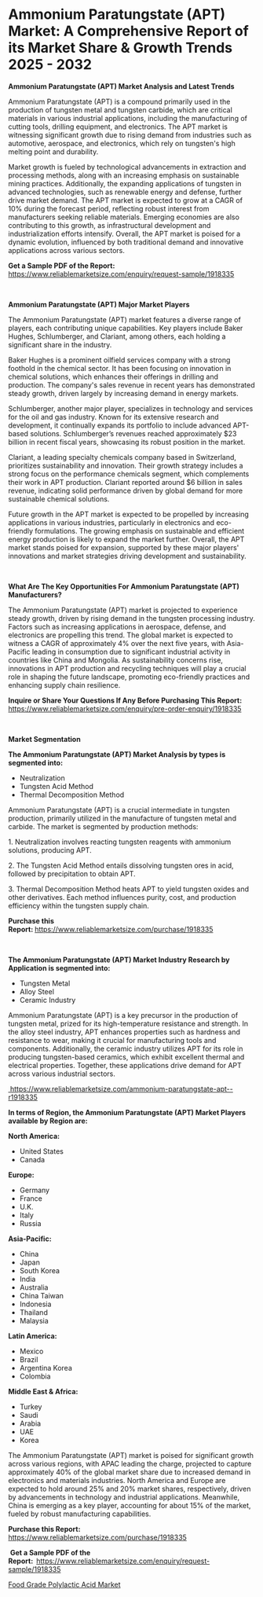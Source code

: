 <p><h1>Ammonium Paratungstate (APT) Market: A Comprehensive Report of its Market Share & Growth Trends 2025 - 2032</h1></p><p><strong>Ammonium Paratungstate (APT) Market Analysis and Latest Trends</strong></p>
<p><p>Ammonium Paratungstate (APT) is a compound primarily used in the production of tungsten metal and tungsten carbide, which are critical materials in various industrial applications, including the manufacturing of cutting tools, drilling equipment, and electronics. The APT market is witnessing significant growth due to rising demand from industries such as automotive, aerospace, and electronics, which rely on tungsten's high melting point and durability.</p><p>Market growth is fueled by technological advancements in extraction and processing methods, along with an increasing emphasis on sustainable mining practices. Additionally, the expanding applications of tungsten in advanced technologies, such as renewable energy and defense, further drive market demand. The APT market is expected to grow at a CAGR of 10% during the forecast period, reflecting robust interest from manufacturers seeking reliable materials. Emerging economies are also contributing to this growth, as infrastructural development and industrialization efforts intensify. Overall, the APT market is poised for a dynamic evolution, influenced by both traditional demand and innovative applications across various sectors.</p></p>
<p><strong>Get a Sample PDF of the Report:&nbsp;</strong> <a href="https://www.reliablemarketsize.com/enquiry/request-sample/1918335?utm_campaign=2634&utm_medium=2&utm_source=Github&utm_content=ia&utm_term=03042025&utm_id=ammonium-paratungstate-apt">https://www.reliablemarketsize.com/enquiry/request-sample/1918335</a></p>
<p>&nbsp;</p>
<p><strong>Ammonium Paratungstate (APT) Major Market Players</strong></p>
<p><p>The Ammonium Paratungstate (APT) market features a diverse range of players, each contributing unique capabilities. Key players include Baker Hughes, Schlumberger, and Clariant, among others, each holding a significant share in the industry.</p><p>Baker Hughes is a prominent oilfield services company with a strong foothold in the chemical sector. It has been focusing on innovation in chemical solutions, which enhances their offerings in drilling and production. The company's sales revenue in recent years has demonstrated steady growth, driven largely by increasing demand in energy markets. </p><p>Schlumberger, another major player, specializes in technology and services for the oil and gas industry. Known for its extensive research and development, it continually expands its portfolio to include advanced APT-based solutions. Schlumberger’s revenues reached approximately $23 billion in recent fiscal years, showcasing its robust position in the market.</p><p>Clariant, a leading specialty chemicals company based in Switzerland, prioritizes sustainability and innovation. Their growth strategy includes a strong focus on the performance chemicals segment, which complements their work in APT production. Clariant reported around $6 billion in sales revenue, indicating solid performance driven by global demand for more sustainable chemical solutions.</p><p>Future growth in the APT market is expected to be propelled by increasing applications in various industries, particularly in electronics and eco-friendly formulations. The growing emphasis on sustainable and efficient energy production is likely to expand the market further. Overall, the APT market stands poised for expansion, supported by these major players' innovations and market strategies driving development and sustainability.</p></p>
<p>&nbsp;</p>
<p><strong>What Are The Key Opportunities For Ammonium Paratungstate (APT) Manufacturers?</strong></p>
<p><p>The Ammonium Paratungstate (APT) market is projected to experience steady growth, driven by rising demand in the tungsten processing industry. Factors such as increasing applications in aerospace, defense, and electronics are propelling this trend. The global market is expected to witness a CAGR of approximately 4% over the next five years, with Asia-Pacific leading in consumption due to significant industrial activity in countries like China and Mongolia. As sustainability concerns rise, innovations in APT production and recycling techniques will play a crucial role in shaping the future landscape, promoting eco-friendly practices and enhancing supply chain resilience.</p></p>
<p><strong>Inquire or Share Your Questions If Any Before Purchasing This Report:</strong> <a href="https://www.reliablemarketsize.com/enquiry/pre-order-enquiry/1918335?utm_campaign=2634&utm_medium=2&utm_source=Github&utm_content=ia&utm_term=03042025&utm_id=ammonium-paratungstate-apt">https://www.reliablemarketsize.com/enquiry/pre-order-enquiry/1918335</a></p>
<p>&nbsp;</p>
<p><strong>Market Segmentation</strong></p>
<p><strong>The Ammonium Paratungstate (APT) Market Analysis by types is segmented into:</strong></p>
<p><ul><li>Neutralization</li><li>Tungsten Acid Method</li><li>Thermal Decomposition Method</li></ul></p>
<p><p>Ammonium Paratungstate (APT) is a crucial intermediate in tungsten production, primarily utilized in the manufacture of tungsten metal and carbide. The market is segmented by production methods: </p><p>1. Neutralization involves reacting tungsten reagents with ammonium solutions, producing APT. </p><p>2. The Tungsten Acid Method entails dissolving tungsten ores in acid, followed by precipitation to obtain APT. </p><p>3. Thermal Decomposition Method heats APT to yield tungsten oxides and other derivatives. Each method influences purity, cost, and production efficiency within the tungsten supply chain.</p></p>
<p><strong>Purchase this Report:&nbsp;</strong><a href="https://www.reliablemarketsize.com/purchase/1918335?utm_campaign=2634&utm_medium=2&utm_source=Github&utm_content=ia&utm_term=03042025&utm_id=ammonium-paratungstate-apt">https://www.reliablemarketsize.com/purchase/1918335</a></p>
<p>&nbsp;</p>
<p><strong>The Ammonium Paratungstate (APT) Market Industry Research by Application is segmented into:</strong></p>
<p><ul><li>Tungsten Metal</li><li>Alloy Steel</li><li>Ceramic Industry</li></ul></p>
<p><p>Ammonium Paratungstate (APT) is a key precursor in the production of tungsten metal, prized for its high-temperature resistance and strength. In the alloy steel industry, APT enhances properties such as hardness and resistance to wear, making it crucial for manufacturing tools and components. Additionally, the ceramic industry utilizes APT for its role in producing tungsten-based ceramics, which exhibit excellent thermal and electrical properties. Together, these applications drive demand for APT across various industrial sectors.</p></p>
<p><a href="https://www.reliablemarketsize.com/ammonium-paratungstate-apt--r1918335?utm_campaign=2634&utm_medium=2&utm_source=Github&utm_content=ia&utm_term=03042025&utm_id=ammonium-paratungstate-apt">&nbsp;https://www.reliablemarketsize.com/ammonium-paratungstate-apt--r1918335</a></p>
<p><strong>In terms of Region, the Ammonium Paratungstate (APT) Market Players available by Region are:</strong></p>
<p>
    <p> <strong> North America: </strong>
        <ul>
            <li>United States</li>
            <li>Canada</li>
        </ul>
        </p> 
    <p> <strong> Europe: </strong>
        <ul>
            <li>Germany</li>
            <li>France</li>
            <li>U.K.</li>
            <li>Italy</li>
            <li>Russia</li>
        </ul>
        </p> 
    <p> <strong> Asia-Pacific: </strong>
        <ul>
            <li>China</li>
            <li>Japan</li>
            <li>South Korea</li>
            <li>India</li>
            <li>Australia</li>
            <li>China Taiwan</li>
            <li>Indonesia</li>
            <li>Thailand</li>
            <li>Malaysia</li>
        </ul>
        </p> 
    <p> <strong> Latin America: </strong>
        <ul>
            <li>Mexico</li>
            <li>Brazil</li>
            <li>Argentina Korea</li>
            <li>Colombia</li>
        </ul>
        </p> 
    <p> <strong> Middle East & Africa: </strong>
        <ul>
            <li>Turkey</li>
            <li>Saudi</li>
            <li>Arabia</li>
            <li>UAE</li>
            <li>Korea</li>
        </ul>
    </p>
    </p>
<p><p>The Ammonium Paratungstate (APT) market is poised for significant growth across various regions, with APAC leading the charge, projected to capture approximately 40% of the global market share due to increased demand in electronics and materials industries. North America and Europe are expected to hold around 25% and 20% market shares, respectively, driven by advancements in technology and industrial applications. Meanwhile, China is emerging as a key player, accounting for about 15% of the market, fueled by robust manufacturing capabilities.</p></p>
<p><strong>Purchase this Report: </strong><a href="https://www.reliablemarketsize.com/purchase/1918335?utm_campaign=2634&utm_medium=2&utm_source=Github&utm_content=ia&utm_term=03042025&utm_id=ammonium-paratungstate-apt">https://www.reliablemarketsize.com/purchase/1918335</a></p>
<p>&nbsp;<strong>Get a Sample PDF of the Report:&nbsp;&nbsp;</strong><a href="https://www.reliablemarketsize.com/enquiry/request-sample/1918335?utm_campaign=2634&utm_medium=2&utm_source=Github&utm_content=ia&utm_term=03042025&utm_id=ammonium-paratungstate-apt">https://www.reliablemarketsize.com/enquiry/request-sample/1918335</a></p>
<p><strong></strong></p>
<p><p><a href="https://github.com/shefikagbons/Market-Research-Report-List-1/blob/main/food-grade-polylactic-acid-market.md?utm_campaign=2634&utm_medium=2&utm_source=Github&utm_content=ia&utm_term=03042025&utm_id=ammonium-paratungstate-apt">Food Grade Polylactic Acid Market</a></p></p>